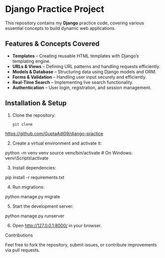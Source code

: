 
# Django Practice Project  

This repository contains my **Django** practice code, covering various essential concepts to build dynamic web applications.  

## Features & Concepts Covered  
- **Templates** – Creating reusable HTML templates with Django’s templating engine.  
- **URLs & Views** – Defining URL patterns and handling requests efficiently.  
- **Models & Database** – Structuring data using Django models and ORM.  
- **Forms & Validation** – Handling user input securely and efficiently.  
- **Real-Time Search** – Implementing live search functionality.  
- **Authentication** – User login, registration, and session management.  

## Installation & Setup  
1. Clone the repository:  
   ```sh
   git clone
https://github.com/GuptaAdi09/django-practice

2. Create a virtual environment and activate it:

python -m venv venv
source venv/bin/activate  # On Windows: venv\Scripts\activate


3. Install dependencies:

pip install -r requirements.txt


4. Run migrations:

python manage.py migrate


5. Start the development server:

python manage.py runserver


6. Open http://127.0.0.1:8000/ in your browser.



Contributions

Feel free to fork the repository, submit issues, or contribute improvements via pull requests.


